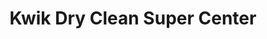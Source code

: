 ---
title: "Kwik Dry Clean Super Center"
url: /parker/kwik-dry-clean-super-center/
shop: laundry
---